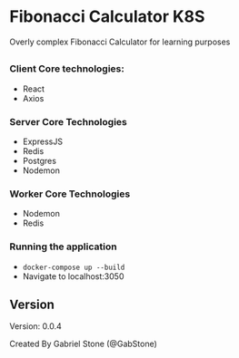 # Fibonacci Calculator K8S
Overly complex Fibonacci Calculator for learning purposes 

##


### Client Core technologies:
- React
- Axios

### Server Core Technologies
- ExpressJS
- Redis
- Postgres
- Nodemon

### Worker Core Technologies
- Nodemon
- Redis

### Running the application
- `docker-compose up --build`
- Navigate to localhost:3050


## Version
Version: 0.0.4

Created By Gabriel Stone (@GabStone)

